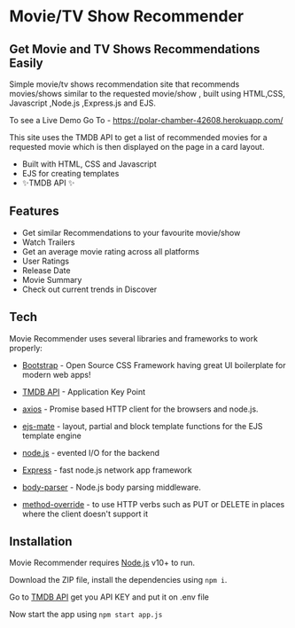# Movie/TV Show Recommender
## Get Movie and TV Shows Recommendations Easily



Simple movie/tv shows recommendation site that recommends movies/shows similar to the requested movie/show , built using HTML,CSS, Javascript ,Node.js ,Express.js and EJS.

To see a Live Demo Go To - https://polar-chamber-42608.herokuapp.com/

This site uses the TMDB API to get a list of recommended movies for a requested movie which is then displayed on the page in a card layout.
- Built with HTML, CSS and Javascript
- EJS for creating templates
- ✨TMDB API ✨



## Features


- Get similar Recommendations to your favourite movie/show
- Watch Trailers
- Get an average movie rating across all platforms
- User Ratings
- Release Date
- Movie Summary
- Check out current trends in Discover




## Tech

Movie Recommender uses several libraries and frameworks to work properly:

- [Bootstrap] - Open Source CSS Framework having great UI boilerplate for modern web apps!
- [TMDB API] - Application Key Point 
- [axios] - Promise based HTTP client for the browsers and node.js.
- [ejs-mate] - layout, partial and block template functions for the EJS template engine
- [node.js] - evented I/O for the backend
- [Express] - fast node.js network app framework 
- [body-parser] - Node.js body parsing middleware.

- [method-override] - to use HTTP verbs such as PUT or DELETE in places where the client doesn't support it



## Installation

Movie Recommender requires [Node.js](https://nodejs.org/) v10+ to run.

Download the ZIP file, install the dependencies using ```npm i```.


Go to [TMDB API] get you API KEY and put it on .env file

Now start the app using ```npm start app.js```












[//]: # ()

   [TMDB API]: <https://developers.themoviedb.org/3>
   [axios]: <https://www.npmjs.com/package/axios>
   [body-parser]: <https://www.npmjs.com/package/body-parser>
  
   [ejs-mate]: <https://www.npmjs.com/package/ejs-mate>

   [node.js]: <http://nodejs.org>
   [Bootstrap]: <https://getbootstrap.com/>

   [express]: <http://expressjs.com>

   [method-override]: <https://www.npmjs.com/package/method-override>

  
